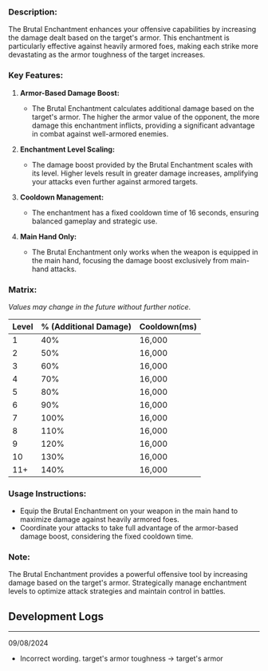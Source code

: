 ### **Description:**

The Brutal Enchantment enhances your offensive capabilities by increasing the damage dealt based on the target's armor. This enchantment is particularly effective against heavily armored foes, making each strike more devastating as the armor toughness of the target increases.

### **Key Features:**

1. **Armor-Based Damage Boost:**
    
    - The Brutal Enchantment calculates additional damage based on the target's armor. The higher the armor value of the opponent, the more damage this enchantment inflicts, providing a significant advantage in combat against well-armored enemies.
2. **Enchantment Level Scaling:**
    
    - The damage boost provided by the Brutal Enchantment scales with its level. Higher levels result in greater damage increases, amplifying your attacks even further against armored targets.
3. **Cooldown Management:**
    
    - The enchantment has a fixed cooldown time of 16 seconds, ensuring balanced gameplay and strategic use.
4. **Main Hand Only:**
    
    - The Brutal Enchantment only works when the weapon is equipped in the main hand, focusing the damage boost exclusively from main-hand attacks.

### **Matrix:**

_Values may change in the future without further notice_.

| Level | % (Additional Damage) | Cooldown(ms) |
| ----- | --------------------- | ------------ |
| 1     | 40%                   | 16,000       |
| 2     | 50%                   | 16,000       |
| 3     | 60%                   | 16,000       |
| 4     | 70%                   | 16,000       |
| 5     | 80%                   | 16,000       |
| 6     | 90%                   | 16,000       |
| 7     | 100%                  | 16,000       |
| 8     | 110%                  | 16,000       |
| 9     | 120%                  | 16,000       |
| 10    | 130%                  | 16,000       |
| 11+   | 140%                  | 16,000       |

### **Usage Instructions:**

- Equip the Brutal Enchantment on your weapon in the main hand to maximize damage against heavily armored foes.
- Coordinate your attacks to take full advantage of the armor-based damage boost, considering the fixed cooldown time.

### **Note:**

The Brutal Enchantment provides a powerful offensive tool by increasing damage based on the target's armor. Strategically manage enchantment levels to optimize attack strategies and maintain control in battles.

## Development Logs
---
09/08/2024
- Incorrect wording. target's armor toughness -> target's armor